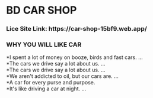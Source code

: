 <h1>BD CAR SHOP</h1>
<h3>Lice Site Link: <span> https://car-shop-15bf9.web.app/</span></h3>

<h3>WHY YOU WILL LIKE CAR</h3>

*I spent a lot of money on booze, birds and fast cars. ...</br>
*The cars we drive say a lot about us. ...</br>
*The cars we drive say a lot about us. ...</br>
*We aren't addicted to oil, but our cars are. ...</br>
*A car for every purse and purpose.</br>
*It's like driving a car at night. ...</br>